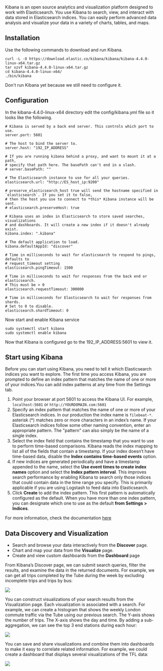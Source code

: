 Kibana is an open source analytics and visualization platform designed to work with Elasticsearch. You use Kibana to search, view, and interact with data stored in Elasticsearch indices. You can easily perform advanced data analysis and visualize your data in a variety of charts, tables, and maps.

## Installation 
Use the following commands to download and run Kibana.
```
curl -L -O https://download.elastic.co/kibana/kibana/kibana-4.4.0-linux-x64.tar.gz
tar xzvf kibana-4.4.0-linux-x64.tar.gz
cd kibana-4.4.0-linux-x64/
./bin/kibana
```

Don't run Kibana yet because we still need to configure it.

## Configuration
In the kibana-4.4.0-linux-x64 directory edit the config/kibana.yml file so it looks like the following.
```
# Kibana is served by a back end server. This controls which port to use.
server.port: 5601

# The host to bind the server to.
server.host: "192_IP_ADDRESS"

# If you are running kibana behind a proxy, and want to mount it at a path,
# specify that path here. The basePath can't end in a slash.
# server.basePath: ""

# The Elasticsearch instance to use for all your queries.
elasticsearch.url: "http://ES_host_ip:9200"

# preserve_elasticsearch_host true will send the hostname specified in `elasticsearch`. If you set it to false,
# then the host you use to connect to *this* Kibana instance will be sent.
# elasticsearch.preserveHost: true

# Kibana uses an index in Elasticsearch to store saved searches, visualizations
# and dashboards. It will create a new index if it doesn't already exist.
kibana.index: ".kibana"

# The default application to load.
kibana.defaultAppId: "discover"

# Time in milliseconds to wait for elasticsearch to respond to pings, defaults to
# request_timeout setting
elasticsearch.pingTimeout: 1500

# Time in milliseconds to wait for responses from the back end or elasticsearch.
# This must be > 0
elasticsearch.requestTimeout: 300000

# Time in milliseconds for Elasticsearch to wait for responses from shards.
# Set to 0 to disable.
elasticsearch.shardTimeout: 0
```

Now start and enable Kibana service
```
sudo systemctl start kibana
sudo systemctl enable kibana
```

Now that Kibana is configured go to the 192_IP_ADDRESS:5601 to view it.

## Start using Kibana
Before you can start using Kibana, you need to tell it which Elasticsearch indices you want to explore. The first time you access Kibana, you are prompted to define an index pattern that matches the name of one or more of your indices.You can add index patterns at any time from the Settings tab.
1. Point your browser at port 5601 to access the Kibana UI. For example, ```localhost:5601``` or ```http://YOURDOMAIN.com:5601```
2. Specify an index pattern that matches the name of one or more of your Elasticsearch indices. In our production the index name is ```filebeat-*```. asterisk (*) matches zero or more characters in an index’s name. If your Elasticsearch indices follow some other naming convention, enter an appropriate pattern. The "pattern" can also simply be the name of a single index.
3. Select the index field that contains the timestamp that you want to use to perform time-based comparisons. Kibana reads the index mapping to list all of the fields that contain a timestamp. If your index doesn’t have time-based data, disable the **Index contains time-based events** option.
4. If new indices are generated periodically and have a timestamp appended to the name, select the **Use event times to create index names** option and select the **Index pattern interval**. This improves search performance by enabling Kibana to search only those indices that could contain data in the time range you specify. This is primarily applicable if you are using Logstash to feed data into Elasticsearch.
5. Click **Create** to add the index pattern. This first pattern is automatically configured as the default. When you have more than one index pattern, you can designate which one to use as the default **from Settings > Indices**.

For more information, check the documentation [here](https://www.elastic.co/guide/en/kibana/current/index.html)

## Data Discovery and Visualization
* Search and browse your data interactively from the **Discover** page.
* Chart and map your data from the **Visualize** page.
* Create and view custom dashboards from the **Dashboard** page

From Kibana’s Discover page, we can submit search queries, filter the results, and examine the data in the returned documents. For example, we can get all trips completed by the Tube during the week by excluding incomplete trips and trips by bus:

![](https://www.elastic.co/guide/en/kibana/current/images/TFL-CompletedTrips.jpg)

You can construct visualizations of your search results from the Visualization page. Each visualization is associated with a search. For example, we can create a histogram that shows the weekly London commute traffic via the Tube using our previous search. The Y-axis shows the number of trips. The X-axis shows the day and time. By adding a sub-aggregation, we can see the top 3 end stations during each hour:

![](https://www.elastic.co/guide/en/kibana/current/images/TFL-CommuteHistogram.jpg)

You can save and share visualizations and combine them into dashboards to make it easy to correlate related information. For example, we could create a dashboard that displays several visualizations of the TFL data:

![](https://www.elastic.co/guide/en/kibana/current/images/TFL-Dashboard.jpg)

